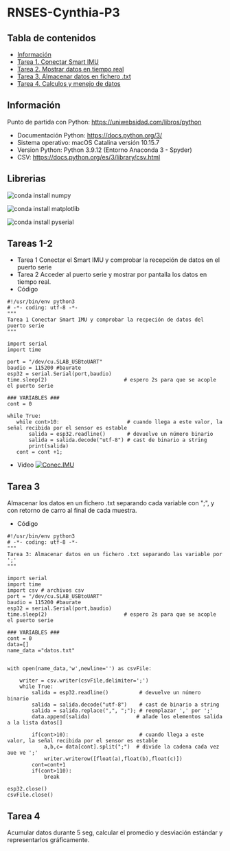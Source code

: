 # RNSES-Cynthia-P3

## Tabla de contenidos 
* [Información](#info)
* [Tarea 1. Conectar Smart IMU](#tarea1)
* [Tarea 2. Mostrar datos en tiempo real ](#tarea2)
* [Tarea 3. Almacenar datos en fichero .txt](#tarea3)
* [Tarea 4. Calculos y menejo de datos](#tarea4)

## Información
Punto de partida con Python: https://uniwebsidad.com/libros/python

* Documentación Python: https://docs.python.org/3/
* Sistema operativo: macOS Catalina versión 10.15.7
* Version Python: Python 3.9.12 (Entorno Anaconda 3 - Spyder)
* CSV: https://docs.python.org/es/3/library/csv.html

## Librerias
![conda install numpy](https://github.com/Cynthia-696529/Imagenes/blob/main/Captura%20de%20pantalla%202022-08-19%20a%20las%2019.18.01.png)

![conda install matplotlib](https://github.com/Cynthia-696529/Imagenes/blob/main/Captura%20de%20pantalla%202022-08-19%20a%20las%2019.19.15.png)

![conda install pyserial](https://github.com/Cynthia-696529/Imagenes/blob/main/Captura%20de%20pantalla%202022-08-19%20a%20las%2019.23.21.png)

## Tareas 1-2
* Tarea 1
Conectar el Smart IMU y comprobar la recepción de datos en el puerto serie
* Tarea 2 
Acceder al puerto serie y mostrar por pantalla los datos en tiempo real.
* Código
 ```
 #!/usr/bin/env python3
# -*- coding: utf-8 -*-
"""
Tarea 1 Conectar Smart IMU y comprobar la recpeción de datos del puerto serie
"""

import serial
import time

port = "/dev/cu.SLAB_USBtoUART"
baudio = 115200 #baurate
esp32 = serial.Serial(port,baudio)
time.sleep(2)                         # espero 2s para que se acople el puerto serie

### VARIABLES ###
cont = 0

while True:    
    while cont>10:                      # cuando llega a este valor, la señal recibida por el sensor es estable 
        salida = esp32.readline()       # devuelve un número binario
        salida = salida.decode("utf-8") # cast de binario a string
        print(salida)
    cont = cont +1;
 ```
 
* Video
[![Conec.IMU](https://img.youtu.be/VO3m8w6JL4U.jpg)](https://youtu.be/VO3m8w6JL4U)

## Tarea 3
Almacenar los datos en un fichero .txt separando cada variable con ";", y con retorno de carro al final de cada muestra.
* Código
```
#!/usr/bin/env python3
# -*- coding: utf-8 -*-
"""
Tarea 3: Almacenar datos en un fichero .txt separando las variable por ';'
"""

import serial
import time
import csv # archivos csv
port = "/dev/cu.SLAB_USBtoUART"
baudio = 115200 #baurate
esp32 = serial.Serial(port,baudio)
time.sleep(2)                         # espero 2s para que se acople el puerto serie

### VARIABLES ###
cont = 0
data=[]
name_data ="datos.txt"


with open(name_data,'w',newline='') as csvFile:

    writer = csv.writer(csvFile,delimiter=';')
    while True:   
        salida = esp32.readline()          # devuelve un número binario
        salida = salida.decode("utf-8")    # cast de binario a string
        salida = salida.replace(",", ";"); # reemplazar ',' por ';'       
        data.append(salida)               # añade los elementos salida a la lista datos[]
    
        if(cont>10):                       # cuando llega a este valor, la señal recibida por el sensor es estable 
            a,b,c= data[cont].split(";")  # divide la cadena cada vez aue ve ';'    
            writer.writerow([float(a),float(b),float(c)])                             
        cont=cont+1
        if(cont>110):
            break     
 
esp32.close()
csvFile.close()
```
## Tarea 4
Acumular datos durante 5 seg, calcular el promedio y desviación estándar y representarlos gráficamente.
